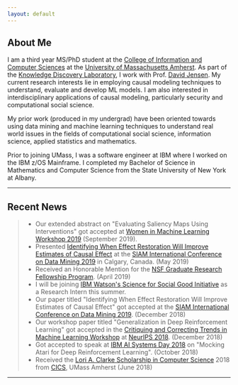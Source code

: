 ```yaml
---
layout: default
---
```



## About Me

I am a third year MS/PhD student at the [College of Information and Computer Sciences](https://www.cics.umass.edu/) at the [University of Massachusetts Amherst](https://www.umass.edu/). As part of the [Knowledge Discovery Laboratory](https://kdl-umass.github.io/), I work with Prof. [David Jensen](https://people.cs.umass.edu/~jensen/). My current research interests lie in employing causal modeling techniques to understand, evaluate and develop ML models. I am also interested in interdisciplinary applications of causal modeling, particularly security and computational social science.

My prior work (produced in my undergrad) have been oriented towards using data mining and machine learning techniques to understand real world issues in the fields of computational social science, information science, applied statistics and mathematics.

Prior to joining UMass, I was a software engineer at IBM where I worked on the IBM z/OS Mainframe. I completed my Bachelor of Science in Mathematics and Computer Science from the State University of New York at Albany.

---

## Recent News

> - Our extended abstract on "Evaluating Saliency Maps Using Interventions" got accepted at [Women in Machine Learning Workshop 2019](https://wimlworkshop.org/2019/) (September 2019).
> - Presented [Identifying When Effect Restoration Will Improve Estimates of Causal Effect](https://akanksha95.github.io/papers/Oktay_Effect_SDM19.pdf) at the [SIAM International Conference on Data Mining 2019](https://www.siam.org/Conferences/CM/Conference/sdm19) in Calgary, Canada. (May 2019)
> - Received an Honorable Mention for the [NSF Graduate Research Fellowship Program](https://www.nsfgrfp.org/). (April 2019)
> - I will be joining [IBM Watson's Science for Social Good Initiative](https://www.research.ibm.com/science-for-social-good/) as a Research Intern this summer.
> - Our paper titled "Identifying When Effect Restoration Will Improve Estimates of Causal Effect" got accepted at the [SIAM International Conference on Data Mining 2019](https://www.siam.org/Conferences/CM/Main/sdm19). (December 2018)
> - Our workshop paper titled "Generalization in Deep Reinforcement Learning" got accepted in the [Critiquing and Correcting Trends in Machine Learning Workshop](https://ml-critique-correct.github.io/) at [NeurIPS 2018](https://nips.cc/). (December 2018)
> - Got accepted to speak at [IBM AI Systems Day 2018](https://researcher.watson.ibm.com/researcher/view_group.php?id=9595) on "Mocking Atari for Deep Reinforcement Learning". (October 2018)
> - Received the [Lori A. Clarke Scholarship in Computer Science](https://www.cics.umass.edu/news/latest-news/lori-clarke-scholarship-created) 2018 from [CICS](https://www.cics.umass.edu/), UMass Amherst (June 2018)
<!--- > - Got selected (with scholarship) to attend the [CRA-W Grad Cohort 2018](https://cra.org/cra-w/events/grad-cohort-women-2018/) in San Francisco, CA (April 2018)
<!--- > - Presented [Do Diverse Social Interactions Make Us Smile More Often? Studying Smiles and Diversity Via Social Media Photos](http://delivery.acm.org/10.1145/3130000/3127908/p1818-singh.pdf?ip=128.119.40.194&id=3127908&acc=ACTIVE%20SERVICE&key=73B3886B1AEFC4BB%2E0404F0890BAA435B%2E4D4702B0C3E38B35%2E4D4702B0C3E38B35&__acm__=1519405205_2537b3e41531841f4da7285b125e88cd) at [ACM Multimedia 2017](http://www.acmmm.org/2017/) in San Jose, CA (October 2017). -->

---
